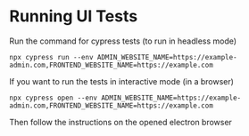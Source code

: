 # Running UI Tests

Run the command for cypress tests (to run in headless mode)

```
npx cypress run --env ADMIN_WEBSITE_NAME=https://example-admin.com,FRONTEND_WEBSITE_NAME=https://example.com
```

If you want to run the tests in interactive mode (in a browser)

```
npx cypress open --env ADMIN_WEBSITE_NAME=https://example-admin.com,FRONTEND_WEBSITE_NAME=https://example.com
```

Then follow the instructions on the opened electron browser